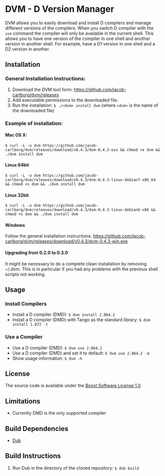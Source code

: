 # DVM - D Version Manager

DVM allows you to easily download and install D compilers and manage different versions of the
compilers. When you switch D compiler with the `use` command the compiler will only be
available in the current shell. This allows you to have one version of the compiler in one
shell and another version in another shell. For example, have a D1 version in one shell and a
D2 version in another.

## Installation

### General Installation Instructions:

1. Download the DVM tool form: https://github.com/jacob-carlborg/dvm/releases
2. Add executable permissions to the downloaded file.
3. Run the installation: `$ ./<dvm> install dvm` (where `<dvm>` is the name of the downloaded file)

### Example of installation:

#### Mac OS X:

    $ curl -L -o dvm https://github.com/jacob-carlborg/dvm/releases/download/v0.4.3/dvm-0.4.3-osx && chmod +x dvm && ./dvm install dvm

#### Linux 64bit

    $ curl -L -o dvm https://github.com/jacob-carlborg/dvm/releases/download/v0.4.3/dvm-0.4.3-linux-debian7-x86_64 && chmod +x dvm && ./dvm install dvm

#### Linux 32bit

    $ curl -L -o dvm https://github.com/jacob-carlborg/dvm/releases/download/v0.4.3/dvm-0.4.3-linux-debian6-x86 && chmod +x dvm && ./dvm install dvm

#### Windows

Follow the general installation instructions.
https://github.com/jacob-carlborg/dvm/releases/download/v0.4.3/dvm-0.4.3-win.exe

#### Upgrading from 0.2.0 to 0.3.0

It might be necessary to do a complete clean installation by removing ~/.dvm. This is in
particular if you had any problems with the previous shell scripts not working.

## Usage

### Install Compilers

* Install a D compiler (DMD): `$ dvm install 2.064.2`
* Install a D compiler (DMD) with Tango as the standard library: `$ dvm install 1.072 -t`

### Use a Compiler

* Use a D compiler (DMD): `$ dvm use 2.064.2`
* Use a D compiler (DMD) and set it to default: `$ dvm use 2.064.2 -d`
* Show usage information: `$ dvm -h`

## License

The source code is available under the [Boost Software License 1.0](http://www.boost.org/LICENSE_1_0.txt)

## Limitations

* Currently DMD is the only supported compiler

## Build Dependencies

* [Dub](http://code.dlang.org/download)

## Build Instructions

1. Run Dub in the directory of the cloned repository: `$ dub build`
